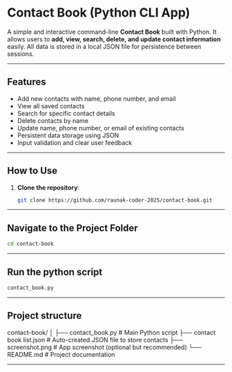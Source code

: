 # Contact Book (Python CLI App)

A simple and interactive command-line **Contact Book** built with Python. It allows users to **add, view, search, delete, and update contact information** easily. All data is stored in a local JSON file for persistence between sessions.

---

## Features

- Add new contacts with name, phone number, and email
- View all saved contacts
- Search for specific contact details
- Delete contacts by name
- Update name, phone number, or email of existing contacts
- Persistent data storage using JSON
- Input validation and clear user feedback

---

## How to Use

1. **Clone the repository**:
   ```bash
   git clone https://github.com/raunak-coder-2025/contact-book.git
   ```

---
## Navigate to the Project Folder
   ```bash
cd contact-book
```

---

## Run the python script
```bash
contact_book.py
```

---

## Project structure

contact-book/
│
├── contact_book.py         # Main Python script
├── contact book list.json  # Auto-created JSON file to store contacts
├── screenshot.png          # App screenshot (optional but recommended)
└── README.md               # Project documentation

---

